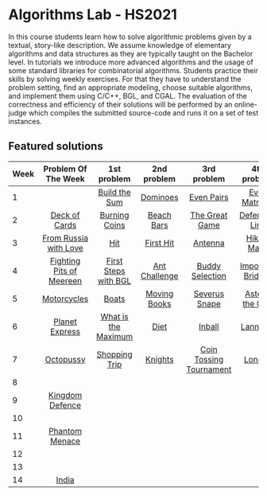 # Algorithms Lab - HS2021
In this course students learn how to solve algorithmic problems given by a textual, story-like description. We assume knowledge of elementary algorithms and data structures as they are typically taught on the Bachelor level. In tutorials we introduce more advanced algorithms and the usage of some standard libraries for combinatorial algorithms. Students practice their skills by solving weekly exercises. For that they have to understand the problem setting, find an appropriate modeling, choose suitable algorithms, and implement them using C/C++, BGL, and CGAL. The evaluation of the correctness and efficiency of their solutions will be performed by an online-judge which compiles the submitted source-code and runs it on a set of test instances.

## Featured solutions

| Week  |  Problem Of The Week  |  1st problem  |  2nd problem  |  3rd problem  |  4th problem  |
|-------|:---------------------:|:-------------:|:-------------:|:-------------:|:-------------:|
| 1     ||[Build the Sum](./problems/build-sum/)|[Dominoes](./problems/dominoes/)|[Even Pairs](./problems/even-pairs/)|[Even Matrices](./problems/even-matrices/)|
| 2     |[Deck of Cards](./problems/deck-cards/)|[Burning Coins](./problems/burning-coins)|[Beach Bars](./problems/beach-bars/)|[The Great Game](./problems/great-game/)|[Defensive Line](./problems/defensive-line/)|
| 3     |[From Russia with Love](./problems/from-russia/)|[Hit](./problems/hit/)|[First Hit](./problems/first-hit/)|[Antenna](./problems/antenna/)|[Hiking Maps](./problems/hiking-maps/)|
| 4     |[Fighting Pits of Meereen](./problems/fighting-pits-meereen/)|[First Steps with BGL](./problems/first-steps-bgl/)|[Ant Challenge](./problems/ant-challenge/)|[Buddy Selection](./problems/buddy-selection/)|[Important Bridges](./problems/important-bridges/)|
| 5 |[Motorcycles](./problems/motorcycles)|[Boats](./problems/boats/)|[Moving Books](./problems/moving-books/)|[Severus Snape](./problems/severus-snape/)|[Asterix the Gaul](./problems/asterix-the-gaul/)|
| 6 |[Planet Express](./problems/planet-express/)|[What is the Maximum](./problems/what-is-the-maximum/)|[Diet](./problems/diet/)|[Inball](./problems/inball/)|[Lannister](./problems/lannister/)|
| 7 |[Octopussy](./problems/octopussy)|[Shopping Trip](./problems/shopping-trip/)|[Knights](./problems/knights/)|[Coin Tossing Tournament](./problems/coin-tossing-tournament/)|[London](./problems/london/)|
| 8 | | | | | |
| 9 |[Kingdom Defence](./problems/kingdom-defence/)| | | | |
| 10 | | | | | |
| 11 |[Phantom Menace](./problems/phantom-menace/)| | | | |
| 12 | | | | | |
| 13 | | | | | |
| 14 | [India](./problems/india/)| | | | |
